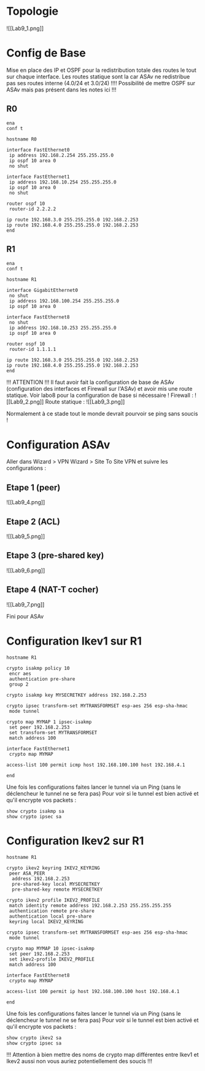 # Topologie

![[Lab9_1.png]]

# Config de Base
Mise en place des IP et OSPF pour la redistribution totale des routes le tout sur chaque interface.
Les routes statique sont la car ASAv ne redistribue pas ses routes interne (4.0/24 et 3.0/24)
!!!! Possibilité de mettre OSPF sur ASAv mais pas présent dans les notes ici !!!

## R0
```
ena
conf t

hostname R0

interface FastEthernet0
 ip address 192.168.2.254 255.255.255.0
 ip ospf 10 area 0
 no shut

interface FastEthernet1
 ip address 192.168.10.254 255.255.255.0
 ip ospf 10 area 0
 no shut

router ospf 10
 router-id 2.2.2.2

ip route 192.168.3.0 255.255.255.0 192.168.2.253
ip route 192.168.4.0 255.255.255.0 192.168.2.253
end
```
## R1
```
ena
conf t

hostname R1

interface GigabitEthernet0
 no shut
 ip address 192.168.100.254 255.255.255.0
 ip ospf 10 area 0

interface FastEthernet8
 no shut
 ip address 192.168.10.253 255.255.255.0
 ip ospf 10 area 0

router ospf 10
 router-id 1.1.1.1
 
ip route 192.168.3.0 255.255.255.0 192.168.2.253
ip route 192.168.4.0 255.255.255.0 192.168.2.253
end
```

!!! ATTENTION !!!
Il faut avoir fait la configuration de base de ASAv (configuration des interfaces et Firewall sur l'ASAv) et avoir mis une route statique. Voir labo8 pour la configuration de base si nécessaire !
Firewall :
![[Lab9_2.png]]
Route statique :
![[Lab9_3.png]]

Normalement à ce stade tout le monde devrait pourvoir se ping sans soucis !
# Configuration ASAv
Aller dans Wizard > VPN Wizard > Site To Site VPN et suivre les configurations :
## Etape 1 (peer)
![[Lab9_4.png]]
## Etape 2 (ACL)
![[Lab9_5.png]]
## Etape 3 (pre-shared key)
![[Lab9_6.png]]
## Etape 4 (NAT-T cocher)
![[Lab9_7.png]]

Fini pour ASAv
# Configuration Ikev1 sur R1
```
hostname R1

crypto isakmp policy 10
 encr aes
 authentication pre-share
 group 2
 
crypto isakmp key MYSECRETKEY address 192.168.2.253

crypto ipsec transform-set MYTRANSFORMSET esp-aes 256 esp-sha-hmac
 mode tunnel

crypto map MYMAP 1 ipsec-isakmp
 set peer 192.168.2.253
 set transform-set MYTRANSFORMSET
 match address 100

interface FastEthernet1
 crypto map MYMAP

access-list 100 permit icmp host 192.168.100.100 host 192.168.4.1

end
```
Une fois les configurations faites lancer le tunnel via un Ping (sans le déclencheur le tunnel ne se fera pas)
Pour voir si le tunnel est bien activé et qu'il encrypte vos packets :
```
show crypto isakmp sa
show crypto ipsec sa
```

# Configuration Ikev2 sur R1
```
hostname R1

crypto ikev2 keyring IKEV2_KEYRING
 peer ASA_PEER
  address 192.168.2.253
  pre-shared-key local MYSECRETKEY
  pre-shared-key remote MYSECRETKEY

crypto ikev2 profile IKEV2_PROFILE
 match identity remote address 192.168.2.253 255.255.255.255
 authentication remote pre-share
 authentication local pre-share
 keyring local IKEV2_KEYRING

crypto ipsec transform-set MYTRANSFORMSET esp-aes 256 esp-sha-hmac
 mode tunnel

crypto map MYMAP 10 ipsec-isakmp
 set peer 192.168.2.253
 set ikev2-profile IKEV2_PROFILE
 match address 100

interface FastEthernet8
 crypto map MYMAP

access-list 100 permit ip host 192.168.100.100 host 192.168.4.1

end
```

Une fois les configurations faites lancer le tunnel via un Ping (sans le déclencheur le tunnel ne se fera pas)
Pour voir si le tunnel est bien activé et qu'il encrypte vos packets :
```
show crypto ikev2 sa
show crypto ipsec sa
```

!!! Attention à bien mettre des noms de crypto map différentes entre Ikev1 et Ikev2 aussi non vous auriez potentiellement des soucis !!!

